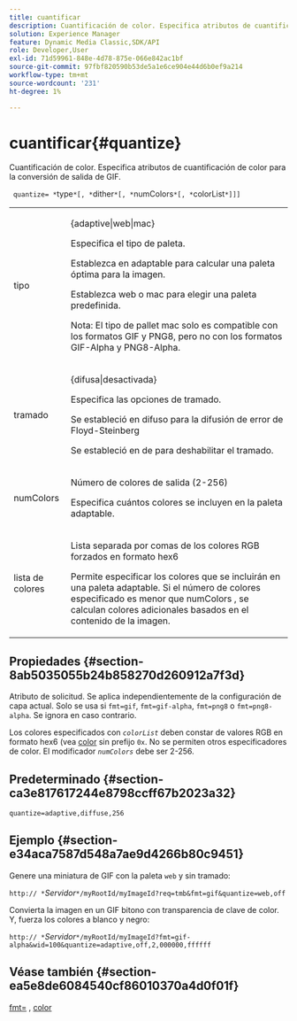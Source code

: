 ```yaml
---
title: cuantificar
description: Cuantificación de color. Especifica atributos de cuantificación de color para la conversión de salida de GIF.
solution: Experience Manager
feature: Dynamic Media Classic,SDK/API
role: Developer,User
exl-id: 71d59961-848e-4d78-875e-066e842ac1bf
source-git-commit: 97fbf820590b53de5a1e6ce904e44d6b0ef9a214
workflow-type: tm+mt
source-wordcount: '231'
ht-degree: 1%

---
```


# cuantificar{#quantize}

Cuantificación de color. Especifica atributos de cuantificación de color para la conversión de salida de GIF.

` quantize= *`type`*[, *`dither`*[, *`numColors`*[, *`colorList`*]]]`

<table id="table_A669A9058C8043A5BAE80B03A13B015B"> 
 <tbody> 
  <tr> 
   <td colname="col1"> <p> <span class="codeph"> <span class="varname"> tipo </span> </span> </p> </td> 
   <td colname="col2"> <p> <span class="codeph"> {adaptive|web|mac} </span> </p> <p>Especifica el tipo de paleta. </p> <p>Establezca en <span class="codeph"> </span> adaptable para calcular una paleta óptima para la imagen. </p> <p>Establezca <span class="codeph"> web </span> o <span class="codeph"> mac </span> para elegir una paleta predefinida. </p> <p> <p>Nota: El tipo de pallet <span class="codeph"> mac </span> solo es compatible con los formatos GIF y PNG8, pero no con los formatos GIF-Alpha y PNG8-Alpha.</p> </p> </td> 
  </tr> 
  <tr> 
   <td colname="col1"> <p> <span class="codeph"> <span class="varname"> tramado </span> </span> </p> </td> 
   <td colname="col2"> <p> <span class="codeph"> {difusa|desactivada} </span> </p> <p>Especifica las opciones de tramado. </p> <p>Se estableció en <span class="codeph"> difuso </span> para la difusión de error de Floyd-Steinberg </p> <p>Se estableció en <span class="codeph"> de </span> para deshabilitar el tramado.</p> </td> 
  </tr> 
  <tr> 
   <td colname="col1"> <p> <span class="codeph"> <span class="varname"> numColors </span> </span> </p> </td> 
   <td colname="col2"> <p>Número de colores de salida (2-256) </p> <p>Especifica cuántos colores se incluyen en la paleta <span class="codeph"> </span> adaptable.</p> </td> 
  </tr> 
  <tr> 
   <td colname="col1"> <p> <span class="codeph"> <span class="varname"> lista de colores </span> </span> </p> </td> 
   <td colname="col2"> <p>Lista separada por comas de los colores RGB forzados en formato hex6 </p> <p>Permite especificar los colores que se incluirán en una paleta <span class="codeph"> </span> adaptable. Si el número de colores especificado es menor que <span class="codeph"> <span class="varname"> numColors </span> </span>, se calculan colores adicionales basados en el contenido de la imagen.</p> </td> 
  </tr> 
 </tbody> 
</table>

## Propiedades {#section-8ab5035055b24b858270d260912a7f3d}

Atributo de solicitud. Se aplica independientemente de la configuración de capa actual. Solo se usa si `fmt=gif`, `fmt=gif-alpha`, `fmt=png8` o `fmt=png8-alpha`. Se ignora en caso contrario.

Los colores especificados con *`colorList`* deben constar de valores RGB en formato hex6 (vea [color](/help/aem-is-ir-api/is-api/http-ref/image-serving-api-ref/c-http-protocol-reference/c-command-reference/r-color-commandref.md) sin prefijo `0x`. No se permiten otros especificadores de color. El modificador *`numColors`* debe ser 2-256.

## Predeterminado {#section-ca3e817617244e8798ccff67b2023a32}

`quantize=adaptive,diffuse,256`

## Ejemplo {#section-e34aca7587d548a7ae9d4266b80c9451}

Genere una miniatura de GIF con la paleta `web` y sin tramado:

`http:// *`*Servidor*`*/myRootId/myImageId?req=tmb&fmt=gif&quantize=web,off`

Convierta la imagen en un GIF bitono con transparencia de clave de color. Y, fuerza los colores a blanco y negro:

`http:// *`*Servidor*`*/myRootId/myImageId?fmt=gif-alpha&wid=100&quantize=adaptive,off,2,000000,ffffff`

## Véase también {#section-ea5e8de6084540cf86010370a4d0f01f}

[fmt=](../../../../../is-api/http-ref/image-serving-api-ref/c-http-protocol-reference/c-command-reference/r-is-http-fmt.md#reference-cdf10043423b45ba9fe15157fb3ae37a) , [color](/help/aem-is-ir-api/is-api/http-ref/image-serving-api-ref/c-http-protocol-reference/c-data-types/r-is-http-color.md)

